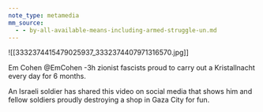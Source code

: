 ```yaml
---
note_type: metamedia
mm_source:
  - - by-all-available-means-including-armed-struggle-un.md
---
```


![[3332374415479025937_3332374407971316570.jpg]]

Em Cohen @EmCohen -3h
zionist fascists proud to carry out a
Kristallnacht every day for 6 months.

An Israeli soldier has shared this video on
social media that shows him and fellow
soldiers proudly destroying a shop in Gaza
City for fun.


